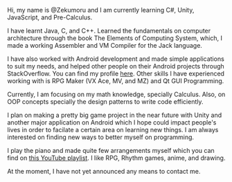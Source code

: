 Hi, my name is @Zekumoru and I am currently learning C#, Unity, JavaScript, and Pre-Calculus.

I have learnt Java, C, and C++. Learned the fundamentals on computer architecture through the 
book The Elements of Computing System, which, I made a working Assembler and VM Compiler
for the Jack language.

I have also worked with Android development and made simple applications to suit my needs, and 
helped other people on their Android projects through StackOverflow. You can find my profile [here](https://stackoverflow.com/users/12294437/%e3%83%89%e3%83%a9%e3%82%b4%e3%83%b3%e3%83%8f%e3%83%bc%e3%83%88%e3%82%bc%e3%82%af%e3%83%a2%e3%83%ab).
Other skills I have experienced working with is RPG Maker (VX Ace, MV, and MZ) and Qt GUI Programming.

Currently, I am focusing on my math knowledge, specially Calculus.
Also, on OOP concepts specially the design patterns to write code efficiently.

I plan on making a pretty big game project in the near future with Unity and another major application
on Android which I hope could impact people's lives in order to facilate a certain area on learning
new things. I am always interested on finding new ways to better myself on programming.

I play the piano and made quite few arrangements myself which you can find on [this YouTube playlist](https://www.youtube.com/playlist?list=PLZubvHfAOZIqs0iGMCAZlE59n9SqB1vU_).
I like RPG, Rhythm games, anime, and drawing.

At the moment, I have not yet announced any means to contact me.
